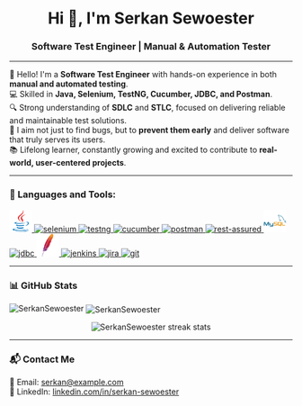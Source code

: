 <h1 align="center">Hi 👋, I'm Serkan Sewoester</h1>
<h3 align="center">Software Test Engineer | Manual & Automation Tester</h3>

---

👋 Hello! I'm a **Software Test Engineer** with hands-on experience in both **manual and automated testing**.  
💻 Skilled in **Java, Selenium, TestNG, Cucumber, JDBC, and Postman**.  
🔍 Strong understanding of **SDLC** and **STLC**, focused on delivering reliable and maintainable test solutions.  
🚀 I aim not just to find bugs, but to **prevent them early** and deliver software that truly serves its users.  
📚 Lifelong learner, constantly growing and excited to contribute to **real-world, user-centered projects**.

---

<h3 align="left">🧰 Languages and Tools:</h3>

<p align="left">
  <a href="https://www.java.com" target="_blank" rel="noreferrer">
    <img src="https://raw.githubusercontent.com/devicons/devicon/master/icons/java/java-original.svg" alt="java" width="40" height="40"/>
  </a>
  <a href="https://www.selenium.dev" target="_blank" rel="noreferrer">
    <img src="https://raw.githubusercontent.com/detain/svg-logos/780f25886640cef088af994181646db2f6b1a3f8/svg/selenium-logo.svg" alt="selenium" width="40" height="40"/>
  </a>
 <a href="https://testng.org/" target="_blank" rel="noreferrer">
  <img src="https://raw.githubusercontent.com/jonathontoon/tvlogo-icons/master/svg/testng.svg" alt="testng" width="40" height="40"/>
</a>

 <a href="https://cucumber.io/" target="_blank" rel="noreferrer">
  <img src="https://cucumber.io/images/cucumber-open-gh-badge.svg" alt="cucumber" width="80" height="40"/>
</a>
  <a href="https://www.postman.com/" target="_blank" rel="noreferrer">
    <img src="https://www.vectorlogo.zone/logos/getpostman/getpostman-icon.svg" alt="postman" width="40" height="40"/>
  </a>
  <a href="https://rest-assured.io/" target="_blank" rel="noreferrer">
    <img src="https://avatars.githubusercontent.com/u/19369327?s=200&v=4" alt="rest-assured" width="40" height="40"/>
  </a>
  <a href="https://www.mysql.com/" target="_blank" rel="noreferrer">
    <img src="https://raw.githubusercontent.com/devicons/devicon/master/icons/mysql/mysql-original-wordmark.svg" alt="mysql" width="40" height="40"/>
  </a>
  <!-- JDBC represented via Java icon -->
  <a href="https://docs.oracle.com/javase/8/docs/technotes/guides/jdbc/" target="_blank" rel="noreferrer">
    <img src="https://cdn.jsdelivr.net/gh/devicons/devicon/icons/java/java-original.svg" alt="jdbc" width="40" height="40"/>
  </a>
  <a href="https://maven.apache.org/" target="_blank" rel="noreferrer">
    <img src="https://raw.githubusercontent.com/devicons/devicon/master/icons/apache/apache-original.svg" alt="maven" width="40" height="40"/>
  </a>
  <a href="https://www.jenkins.io/" target="_blank" rel="noreferrer">
    <img src="https://www.vectorlogo.zone/logos/jenkins/jenkins-icon.svg" alt="jenkins" width="40" height="40"/>
  </a>
  <a href="https://www.atlassian.com/software/jira" target="_blank" rel="noreferrer">
    <img src="https://www.vectorlogo.zone/logos/atlassian_jira/atlassian_jira-icon.svg" alt="jira" width="40" height="40"/>
  </a>
  <a href="https://git-scm.com/" target="_blank" rel="noreferrer">
    <img src="https://www.vectorlogo.zone/logos/git-scm/git-scm-icon.svg" alt="git" width="40" height="40"/>
  </a>
</p>

---

<h3 align="left">📊 GitHub Stats</h3>

<p><img align="left" src="https://github-readme-stats.vercel.app/api/top-langs?username=SerkanSewoester&show_icons=true&locale=en&layout=compact" alt="SerkanSewoester" /></p>

<p>&nbsp;<img align="center" src="https://github-readme-stats.vercel.app/api?username=SerkanSewoester&show_icons=true&locale=en" alt="SerkanSewoester" /></p>

<p align="center">
  <img src="https://github-readme-streak-stats.herokuapp.com/?user=SerkanSewoester&" alt="SerkanSewoester streak stats"/>
</p>

---

<h3 align="left">📬 Contact Me</h3>

📧 Email: serkan@example.com  
💼 LinkedIn: [linkedin.com/in/serkan-sewoester](https://linkedin.com/in/serkan-sewoester)
